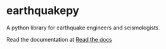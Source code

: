 # earthquakepy

A python library for earthquake engineers and seismologists.

Read the documentation at [Read the docs](https://earthquakepy.readthedocs.io)
